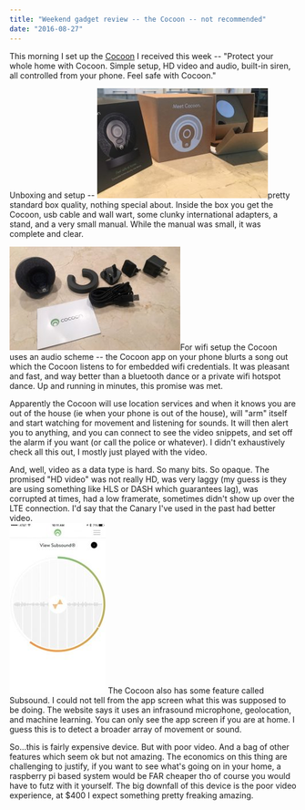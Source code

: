 ```yaml
---
title: "Weekend gadget review -- the Cocoon -- not recommended"
date: "2016-08-27"
---
```


This morning I set up the [Cocoon](https://cocoon.life/) I received this week -- "Protect your whole home with Cocoon. Simple setup, HD video and audio, built-in siren, all controlled from your phone. Feel safe with Cocoon."

Unboxing and setup -- [![cocoon box](images/cocoon-box-300x193.jpg)](http://theludwigs.com/2016/08/weekend-gadget-review-the-cocoon-not-recommended/cocoon-box/)pretty standard box quality, nothing special about. Inside the box you get the Cocoon, usb cable and wall wart, some clunky international adapters, a stand, and a very small manual. While the manual was small, it was complete and clear.

[![cocoon elements](images/cocoon-elements-300x182.jpg)](http://theludwigs.com/2016/08/weekend-gadget-review-the-cocoon-not-recommended/cocoon-elements/)For wifi setup the Cocoon uses an audio scheme -- the Cocoon app on your phone blurts a song out which the Cocoon listens to for embedded wifi credentials. It was pleasant and fast, and way better than a bluetooth dance or a private wifi hotspot dance. Up and running in minutes, this promise was met.

Apparently the Cocoon will use location services and when it knows you are out of the house (ie when your phone is out of the house), will "arm" itself and start watching for movement and listening for sounds. It will then alert you to anything, and you can connect to see the video snippets, and set off the alarm if you want (or call the police or whatever). I didn't exhaustively check all this out, I mostly just played with the video.

And, well, video as a data type is hard. So many bits. So opaque. The promised "HD video" was not really HD, was very laggy (my guess is they are using something like HLS or DASH which guarantees lag), was corrupted at times, had a low framerate, sometimes didn't show up over the LTE connection. I'd say that the Canary I've used in the past had better video.  
[![cocoon subsound](images/cocoon-subsound-169x300.jpg)](http://theludwigs.com/2016/08/weekend-gadget-review-the-cocoon-not-recommended/cocoon-subsound/) The Cocoon also has some feature called Subsound. I could not tell from the app screen what this was supposed to be doing. The website says it uses an infrasound microphone, geolocation, and machine learning. You can only see the app screen if you are at home. I guess this is to detect a broader array of movement or sound.

So...this is fairly expensive device. But with poor video. And a bag of other features which seem ok but not amazing. The economics on this thing are challenging to justify, if you want to see what's going on in your home, a raspberry pi based system would be FAR cheaper tho of course you would have to futz with it yourself. The big downfall of this device is the poor video experience, at $400 I expect something pretty freaking amazing.
